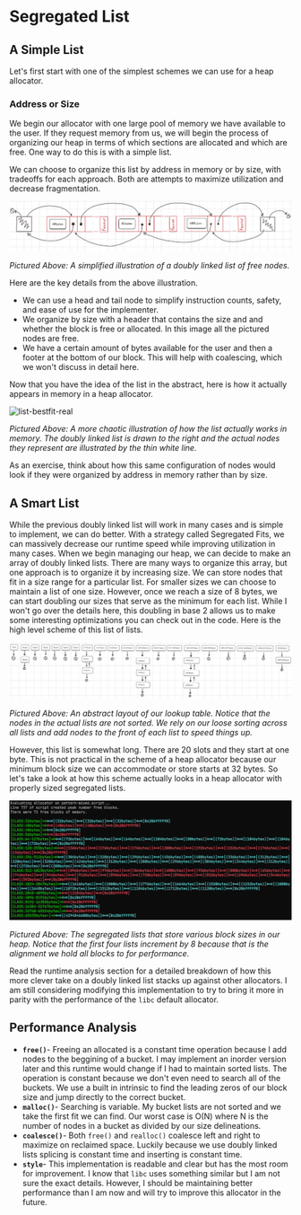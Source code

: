 # Segregated List

## A Simple List

Let's first start with one of the simplest schemes we can use for a heap allocator.

### Address or Size

We begin our allocator with one large pool of memory we have available to the user. If they request memory from us, we will begin the process of organizing our heap in terms of which sections are allocated and which are free. One way to do this is with a simple list.

We can choose to organize this list by address in memory or by size, with tradeoffs for each approach. Both are attempts to maximize utilization and decrease fragmentation.

![list-bestfit](/images/list-bestfit.png)

*Pictured Above: A simplified illustration of a doubly linked list of free nodes.*

Here are the key details from the above illustration.

- We can use a head and tail node to simplify instruction counts, safety, and ease of use for the implementer.
- We organize by size with a header that contains the size and and whether the block is free or allocated. In this image all the pictured nodes are free.
- We have a certain amount of bytes available for the user and then a footer at the bottom of our block. This will help with coalescing, which we won't discuss in detail here.

Now that you have the idea of the list in the abstract, here is how it actually appears in memory in a heap allocator.

![list-bestfit-real](/images/list-bestfit-real.png)

*Pictured Above: A more chaotic illustration of how the list actually works in memory. The doubly linked list is drawn to the right and the actual nodes they represent are illustrated by the thin white line.*

As an exercise, think about how this same configuration of nodes would look if they were organized by address in memory rather than by size.

## A Smart List

While the previous doubly linked list will work in many cases and is simple to implement, we can do better. With a strategy called Segregated Fits, we can massively decrease our runtime speed while improving utilization in many cases. When we begin managing our heap, we can decide to make an array of doubly linked lists. There are many ways to organize this array, but one approach is to organize it by increasing size. We can store nodes that fit in a size range for a particular list. For smaller sizes we can choose to maintain a list of one size. However, once we reach a size of 8 bytes, we can start doubling our sizes that serve as the minimum for each list. While I won't go over the details here, this doubling in base 2 allows us to make some interesting optimizations you can check out in the code. Here is the high level scheme of this list of lists.

![list-segregated](/images/list-segregated.png)

*Pictured Above: An abstract layout of our lookup table. Notice that the nodes in the actual lists are not sorted. We rely on our loose sorting across all lists and add nodes to the front of each list to speed things up.*

However, this list is somewhat long. There are 20 slots and they start at one byte. This is not practical in the scheme of a heap allocator because our minimum block size we can accommodate or store starts at 32 bytes. So let's take a look at how this scheme actually looks in a heap allocator with properly sized segregated lists.

![list-segregated-real](/images/list-segregated-real.png)

*Pictured Above: The segregated lists that store various block sizes in our heap. Notice that the first four lists increment by 8 because that is the alignment we hold all blocks to for performance.*

Read the runtime analysis section for a detailed breakdown of how this more clever take on a doubly linked list stacks up against other allocators. I am still considering modifying this implementation to try to bring it more in parity with the performance of the `libc` default allocator.

## Performance Analysis

- **`free()`**- Freeing an allocated is a constant time operation because I add nodes to the beggining of a bucket. I may implement an inorder version later and this runtime would change if I had to maintain sorted lists. The operation is constant because we don't even need to search all of the buckets. We use a built in intrinsic to find the leading zeros of our block size and jump directly to the correct bucket.
- **`malloc()`**- Searching is variable. My bucket lists are not sorted and we take the first fit we can find. Our worst case is O(N) where N is the number of nodes in a bucket as divided by our size delineations.
- **`coalesce()`**- Both `free()` and `realloc()` coalesce left and right to maximize on reclaimed space. Luckily because we use doubly linked lists splicing is constant time and inserting is constant time.
- **`style`**- This implementation is readable and clear but has the most room for improvement. I know that `libc` uses something similar but I am not sure the exact details. However, I should be maintaining better performance than I am now and will try to improve this allocator in the future.


